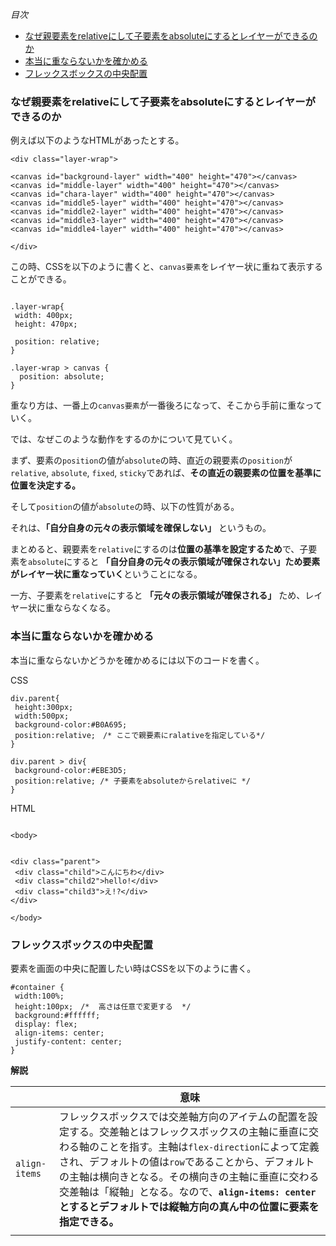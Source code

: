 *目次*
* [なぜ親要素をrelativeにして子要素をabsoluteにするとレイヤーができるのか](#なぜ親要素をrelativeにして子要素をabsoluteにするとレイヤーができるのか)
* [本当に重ならないかを確かめる](#本当に重ならないかを確かめる)
* [フレックスボックスの中央配置](#フレックスボックスの中央配置)

### なぜ親要素をrelativeにして子要素をabsoluteにするとレイヤーができるのか

例えば以下のようなHTMLがあったとする。

```
<div class="layer-wrap">

<canvas id="background-layer" width="400" height="470"></canvas>
<canvas id="middle-layer" width="400" height="470"></canvas>
<canvas id="chara-layer" width="400" height="470"></canvas>
<canvas id="middle5-layer" width="400" height="470"></canvas>
<canvas id="middle2-layer" width="400" height="470"></canvas>
<canvas id="middle3-layer" width="400" height="470"></canvas>
<canvas id="middle4-layer" width="400" height="470"></canvas>

</div>
```

この時、CSSを以下のように書くと、`canvas要素`をレイヤー状に重ねて表示することができる。

```

.layer-wrap{
 width: 400px;
 height: 470px;

 position: relative;
}

.layer-wrap > canvas {
  position: absolute;
}
```
重なり方は、一番上の`canvas要素`が一番後ろになって、そこから手前に重なっていく。

では、なぜこのような動作をするのかについて見ていく。

まず、要素の`position`の値が`absolute`の時、直近の親要素の`position`が`relative`, `absolute`, `fixed`, `sticky`であれば、**その直近の親要素の位置を基準に位置を決定する。**

そして`position`の値が`absolute`の時、以下の性質がある。

それは、**「自分自身の元々の表示領域を確保しない」** というもの。

まとめると、親要素を`relative`にするのは**位置の基準を設定するため**で、子要素を`absolute`にすると **「自分自身の元々の表示領域が確保されない」ため要素がレイヤー状に重なっていく**ということになる。

一方、子要素を`relative`にすると **「元々の表示領域が確保される」** ため、レイヤー状に重ならなくなる。

### 本当に重ならないかを確かめる

本当に重ならないかどうかを確かめるには以下のコードを書く。

CSS
```
div.parent{
 height:300px;
 width:500px;
 background-color:#B0A695;
 position:relative;　/* ここで親要素にralativeを指定している*/
}

div.parent > div{
 background-color:#EBE3D5;
 position:relative; /* 子要素をabsoluteからrelativeに */
}
```

HTML
```

<body>


<div class="parent">
 <div class="child">こんにちわ</div>
 <div class="child2">hello!</div>
 <div class="child3">え!?</div>
</div>

</body>
```

### フレックスボックスの中央配置

要素を画面の中央に配置したい時はCSSを以下のように書く。

```
#container {
 width:100%;
 height:100px;　/*  高さは任意で変更する  */
 background:#ffffff;
 display: flex;
 align-items: center;
 justify-content: center;
}
```

**解説**

||意味|
|-|-|
|`align-items`|フレックスボックスでは交差軸方向のアイテムの配置を設定する。交差軸とはフレックスボックスの主軸に垂直に交わる軸のことを指す。主軸は`flex-direction`によって定義され、デフォルトの値は`row`であることから、デフォルトの主軸は横向きとなる。その横向きの主軸に垂直に交わる交差軸は「縦軸」となる。なので、**`align-items: center`とするとデフォルトでは縦軸方向の真ん中の位置に要素を指定できる。** |
|||









